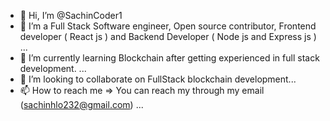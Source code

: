 - 👋 Hi, I’m @SachinCoder1
- 👀 I’m a Full Stack Software engineer, Open source contributor, Frontend developer ( React js ) and Backend Developer ( Node js and Express js ) ...
- 🌱 I’m currently learning Blockchain after getting experienced in full stack development. ...
- 💞️ I’m looking to collaborate on FullStack blockchain development...
- 📫 How to reach me => You can reach my through my email (sachinhlo232@gmail.com) ...

<!---
SachinCoder1/SachinCoder1 is a ✨ special ✨ repository because its `README.md` (this file) appears on your GitHub profile.
You can click the Preview link to take a look at your changes.
--->
